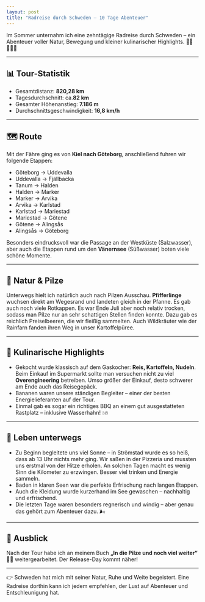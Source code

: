 ```yaml
---
layout: post
title: "Radreise durch Schweden – 10 Tage Abenteuer"
---
```


Im Sommer unternahm ich eine zehntägige Radreise durch Schweden – ein Abenteuer voller Natur, Bewegung und kleiner kulinarischer Highlights. 🚴‍♂️🇸🇪🍄  

---

## 📊 Tour-Statistik
- Gesamtdistanz: **820,28 km**  
- Tagesdurchschnitt: ca.**82 km**  
- Gesamter Höhenanstieg: **7.186 m**  
- Durchschnittsgeschwindigkeit: **16,8 km/h**  



---

## 🗺️ Route
Mit der Fähre ging es von **Kiel nach Göteborg**, anschließend fuhren wir folgende Etappen:

- Göteborg → Uddevalla  
- Uddevalla → Fjällbacka  
- Tanum → Halden  
- Halden → Marker  
- Marker → Arvika  
- Arvika → Karlstad  
- Karlstad → Mariestad  
- Mariestad → Götene  
- Götene → Alingsås  
- Alingsås → Göteborg  

Besonders eindrucksvoll war die Passage an der Westküste (Salzwasser), aber auch die Etappen rund um den **Vänernsee** (Süßwasser) boten viele schöne Momente.

---

## 🍄 Natur & Pilze
Unterwegs hielt ich natürlich auch nach Pilzen Ausschau. **Pfifferlinge** wuchsen direkt am Wegesrand und landeten gleich in der Pfanne. Es gab auch noch viele Rotkappen. Es war Ende Juli aber noch relativ trocken, sodass man Pilze nur an sehr schattigen Stellen finden konnte. Dazu gab es reichlich Preiselbeeren, die wir fleißig sammelten. Auch Wildkräuter wie der Rainfarn fanden ihren Weg in unser Kartoffelpüree.

---

## 🍳 Kulinarische Highlights
- Gekocht wurde klassisch auf dem Gaskocher: **Reis, Kartoffeln, Nudeln**.  Beim Einkauf im Supermarkt sollte man versuchen nicht zu viel **Overengineering** betreiben. Umso größer der Einkauf, desto schwerer am Ende auch das Reisegepäck.
- Bananen waren unsere ständigen Begleiter – einer der besten Energielieferanten auf der Tour.  
- Einmal gab es sogar ein richtiges BBQ an einem gut ausgestatteten Rastplatz – inklusive Wasserhahn! 💧🔥  

---

## 🌊 Leben unterwegs
- Zu Beginn begleitete uns viel Sonne – in Strömstad wurde es so heiß, dass ab 13 Uhr nichts mehr ging. Wir saßen in der Pizzeria und mussten uns erstmal von der Hitze erholen. An solchen Tagen macht es wenig Sinn die Kilometer zu erzwingen. Besser viel trinken und Energie sammeln.  
- Baden in klaren Seen war die perfekte Erfrischung nach langen Etappen.  
- Auch die Kleidung wurde kurzerhand im See gewaschen – nachhaltig und erfrischend.  
- Die letzten Tage waren besonders regnerisch und windig – aber genau das gehört zum Abenteuer dazu. 🌬️

---

## 📖 Ausblick
Nach der Tour habe ich an meinem Buch **„In die Pilze und noch viel weiter“** 🍄📖 weitergearbeitet. Der Release-Day kommt näher!  

---

👉 Schweden hat mich mit seiner Natur, Ruhe und Weite begeistert. Eine Radreise dorthin kann ich jedem empfehlen, der Lust auf Abenteuer und Entschleunigung hat.  
